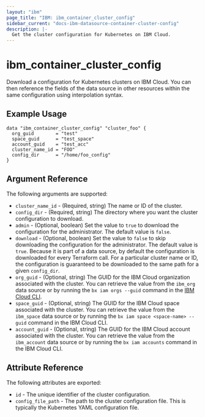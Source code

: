 ```yaml
---
layout: "ibm"
page_title: "IBM: ibm_container_cluster_config"
sidebar_current: "docs-ibm-datasource-container-cluster-config"
description: |-
  Get the cluster configuration for Kubernetes on IBM Cloud.
---
```


# ibm\_container_cluster_config


Download a configuration for Kubernetes clusters on IBM Cloud. You can then reference the fields of the data source in other resources within the same configuration using interpolation syntax.


## Example Usage

```hcl
data "ibm_container_cluster_config" "cluster_foo" {
  org_guid        = "test"
  space_guid      = "test_space"
  account_guid    = "test_acc"
  cluster_name_id = "FOO"
  config_dir      = "/home/foo_config"
}
```

## Argument Reference

The following arguments are supported:

* `cluster_name_id` - (Required, string) The name or ID of the cluster.
* `config_dir` - (Required, string) The directory where you want the cluster configuration to download.
* `admin` - (Optional, boolean) Set the value to `true` to download the configuration for the administrator. The default value is `false`.
* `download` - (Optional, boolean) Set the value to `false` to skip downloading the configuration for the administrator. The default value is `true`. Because it is part of a data source, by default the configuration is downloaded for every Terraform call. For a particular cluster name or ID, the configuration is guaranteed to be downloaded to the same path for a given `config_dir`.
* `org_guid` - (Optional, string) The GUID for the IBM Cloud organization associated with the cluster. You can retrieve the value from the `ibm_org` data source or by running the `bx iam orgs --guid` command in the [IBM Cloud CLI](https://console.bluemix.net/docs/cli/reference/bluemix_cli/get_started.html#getting-started).
* `space_guid` - (Optional, string) The GUID for the IBM Cloud space associated with the cluster. You can retrieve the value from the `ibm_space` data source or by running the `bx iam space <space-name> --guid` command in the IBM Cloud CLI.
* `account_guid` - (Optional, string) The GUID for the IBM Cloud account associated with the cluster. You can retrieve the value from the `ibm_account` data source or by running the `bx iam accounts` command in the IBM Cloud CLI.


## Attribute Reference

The following attributes are exported:

* `id` - The unique identifier of the cluster configuration.
* `config_file_path` - The path to the cluster configuration file. This is typically the Kubernetes YAML configuration file.
